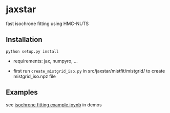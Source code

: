# jaxstar

fast isochrone fitting using HMC-NUTS



## Installation

```python setup.py install```

* requirements: jax, numpyro, ...

* first run ``create_mistgrid_iso.py`` in src/jaxstar/mistfit/mistgrid/ to create mistgrid_iso.npz file 



## Examples

see [isochrone fitting example.ipynb](https://github.com/kemasuda/jaxstar/blob/main/demos/isochrone%20fitting%20example.ipynb) in demos

